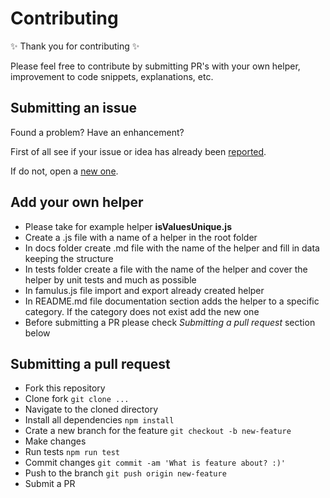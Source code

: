 # Contributing

✨ Thank you for contributing ✨

Please feel free to contribute by submitting PR's with your own helper, improvement to code snippets, explanations, etc.


## Submitting an issue

Found a problem? Have an enhancement? 

First of all see if your issue or idea has already been [reported](https://github.com/shystruk/famulus/issues).

If do not, open a [new one](https://github.com/shystruk/famulus/issues/new).


## Add your own helper

- Please take for example helper **isValuesUnique.js**
- Create a .js file with a name of a helper in the root folder
- In docs folder create .md file with the name of the helper and fill in data keeping the structure
- In tests folder create a file with the name of the helper and cover the helper by unit tests and much as possible
- In famulus.js file import and export already created helper
- In README.md file documentation section adds the helper to a specific category. If the category does not exist add the new one
- Before submitting a PR please check *Submitting a pull request* section below


## Submitting a pull request

- Fork this repository
- Clone fork `git clone ...`
- Navigate to the cloned directory
- Install all dependencies `npm install`
- Crate a new branch for the feature `git checkout -b new-feature`
- Make changes
- Run tests `npm run test`
- Commit changes `git commit -am 'What is feature about? :)'`
- Push to the branch `git push origin new-feature`
- Submit a PR
